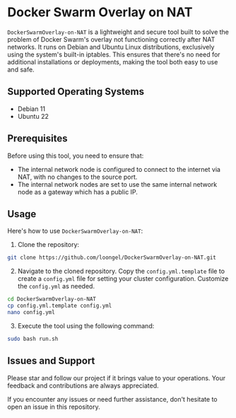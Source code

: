 # Docker Swarm Overlay on NAT

`DockerSwarmOverlay-on-NAT` is a lightweight and secure tool built to solve the problem of Docker Swarm's overlay not functioning correctly after NAT networks. It runs on Debian and Ubuntu Linux distributions, exclusively using the system's built-in iptables. This ensures that there's no need for additional installations or deployments, making the tool both easy to use and safe.

## Supported Operating Systems

- Debian 11
- Ubuntu 22

## Prerequisites

Before using this tool, you need to ensure that:
- The internal network node is configured to connect to the internet via NAT, with no changes to the source port.
- The internal network nodes are set to use the same internal network node as a gateway which has a public IP.

## Usage

Here's how to use `DockerSwarmOverlay-on-NAT`:

1. Clone the repository:
```bash
git clone https://github.com/loongel/DockerSwarmOverlay-on-NAT.git

```

2. Navigate to the cloned repository. Copy the `config.yml.template` file to create a `config.yml` file for setting your cluster configuration.
Customize the `config.yml` as needed.
```bash
cd DockerSwarmOverlay-on-NAT
cp config.yml.template config.yml
nano config.yml

```

3. Execute the tool using the following command:
```bash
sudo bash run.sh

```

## Issues and Support

Please star and follow our project if it brings value to your operations. Your feedback and contributions are always appreciated. 

If you encounter any issues or need further assistance, don't hesitate to open an issue in this repository. 

